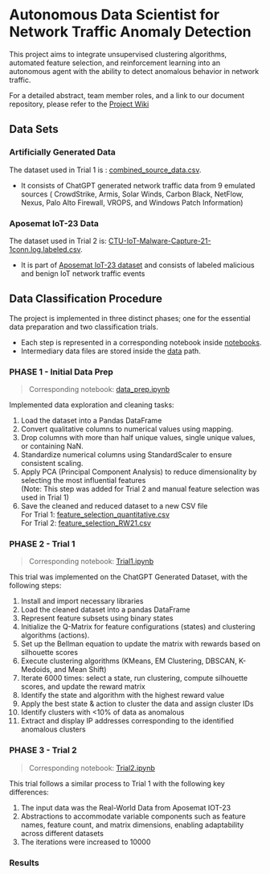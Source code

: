 # Autonomous Data Scientist for Network Traffic Anomaly Detection
This project aims to integrate unsupervised clustering algorithms,
automated feature selection, and reinforcement learning into
an autonomous agent with the ability to detect anomalous behavior in network traffic.

For a detailed abstract, team member roles, and a link to our document repository, please refer to the [Project Wiki](https://github.com/simonegreen/autonomous_datascientist/wiki)

## Data Sets
### Artificially Generated Data
The dataset used in Trial 1 is : [combined_source_data.csv](data/generated/raw/combined_source_data.csv).<br/>
- It consists of ChatGPT generated network traffic data from 9 emulated sources ( CrowdStrike, Armis, Solar Winds, Carbon Black, NetFlow, Nexus, Palo Alto Firewall, VROPS, and Windows Patch Information)
### Aposemat IoT-23 Data
The dataset used in Trial 2 is: [CTU-IoT-Malware-Capture-21-1conn.log.labeled.csv](data/real-world/raw/CTU-IoT-Malware-Capture-21-1conn.log.labeled.csv).<br/>
- It is part of [Aposemat IoT-23 dataset](https://www.stratosphereips.org/datasets-iot23) and consists of labeled malicious and benign IoT network traffic events

## Data Classification Procedure
The project is implemented in three distinct phases; one for the essential data preparation and two classification trials. <br/>
- Each step is represented in a corresponding notebook inside [notebooks](notebooks).
- Intermediary data files are stored inside the [data](data) path.

### PHASE 1 - Initial Data Prep
> Corresponding notebook:  [data_prep.ipynb](notebooks/data_prep.ipynb)

Implemented data exploration and cleaning tasks: </br>
1. Load the dataset into a Pandas DataFrame
2. Convert qualitative columns to numerical values using mapping.
3. Drop columns with more than half unique values, single unique values, or containing NaN.
4. Standardize numerical columns using StandardScaler to ensure consistent scaling.
5. Apply PCA (Principal Component Analysis) to reduce dimensionality by selecting the most influential features </br>
   (Note: This step was added for Trial 2 and manual feature selection was used in Trial 1)
6. Save the cleaned and reduced dataset to a new CSV file </br>
   For Trial 1: [feature_selection_quantitative.csv](data/generated/processed/feature_selection_quantitative.csv) </br>
   For Trial 2: [feature_selection_RW21.csv](data/real-world/processed/feature_selection_RW21.csv)
### PHASE 2 - Trial 1
> Corresponding notebook:  [Trial1.ipynb](notebooks/Trial1.ipynb) </br>

This trial was implemented on the ChatGPT Generated Dataset, with the following steps:
1. Install and import necessary libraries
2. Load the cleaned dataset into a pandas DataFrame
3. Represent feature subsets using binary states
4. Initialize the Q-Matrix for feature configurations (states) and clustering algorithms (actions).
5. Set up the Bellman equation to update the matrix with rewards based on silhouette scores
6. Execute clustering algorithms (KMeans, EM Clustering, DBSCAN, K-Medoids, and Mean Shift)
7. Iterate 6000 times: select a state, run clustering, compute silhouette scores, and update the reward matrix
8. Identify the state and algorithm with the highest reward value
9. Apply the best state & action to cluster the data and assign cluster IDs
10. Identify clusters with <10% of data as anomalous
11. Extract and display IP addresses corresponding to the identified anomalous clusters
### PHASE 3 - Trial 2
> Corresponding notebook:  [Trial2.ipynb](notebooks/Trial2.ipynb) </br>

This trial follows a similar process to Trial 1 with the following key differences:
1. The input data was the Real-World Data from Aposemat IOT-23
2. Abstractions to accommodate variable components such as feature names, feature count, and matrix dimensions, enabling adaptability across different datasets
4. The iterations were increased to 10000


### Results
